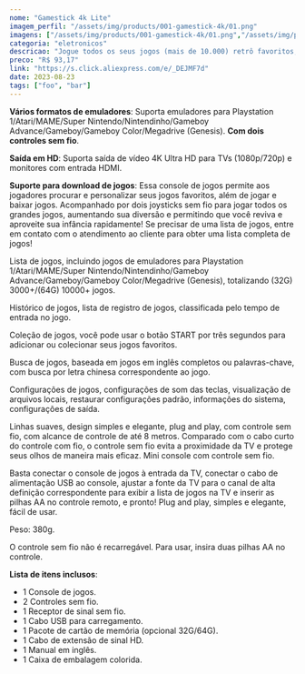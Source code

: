 ```yaml
---
nome: "Gamestick 4k Lite"
imagem_perfil: "/assets/img/products/001-gamestick-4k/01.png"
imagens: ["/assets/img/products/001-gamestick-4k/01.png","/assets/img/products/001-gamestick-4k/02.png","/assets/img/products/001-gamestick-4k/03.png","/assets/img/products/001-gamestick-4k/04.png","/assets/img/products/001-gamestick-4k/05.png","/assets/img/products/001-gamestick-4k/06.png","/assets/img/products/001-gamestick-4k/07.png"]
categoria: "eletronicos"
descricao: "Jogue todos os seus jogos (mais de 10.000) retrô favoritos, com dois controles sem fio."
preco: "R$ 93,17"
link: "https://s.click.aliexpress.com/e/_DEJMF7d"
date: 2023-08-23
tags: ["foo", "bar"]
---
```

**Vários formatos de emuladores**: Suporta emuladores para Playstation 1/Atari/MAME/Super Nintendo/Nintendinho/Gameboy Advance/Gameboy/Gameboy Color/Megadrive (Genesis). **Com dois controles sem fio**.

**Saída em HD**: Suporta saída de vídeo 4K Ultra HD para TVs (1080p/720p) e monitores com entrada HDMI.

**Suporte para download de jogos**: Essa console de jogos permite aos jogadores procurar e personalizar seus jogos favoritos, além de jogar e baixar jogos. Acompanhado por dois joysticks sem fio para jogar todos os grandes jogos, aumentando sua diversão e permitindo que você reviva e aproveite sua infância rapidamente! Se precisar de uma lista de jogos, entre em contato com o atendimento ao cliente para obter uma lista completa de jogos!

Lista de jogos, incluindo jogos de emuladores para Playstation 1/Atari/MAME/Super Nintendo/Nintendinho/Gameboy Advance/Gameboy/Gameboy Color/Megadrive (Genesis), totalizando (32G) 3000+/(64G) 10000+ jogos.

Histórico de jogos, lista de registro de jogos, classificada pelo tempo de entrada no jogo.

Coleção de jogos, você pode usar o botão START por três segundos para adicionar ou colecionar seus jogos favoritos.

Busca de jogos, baseada em jogos em inglês completos ou palavras-chave, com busca por letra chinesa correspondente ao jogo.

Configurações de jogos, configurações de som das teclas, visualização de arquivos locais, restaurar configurações padrão, informações do sistema, configurações de saída.

Linhas suaves, design simples e elegante, plug and play, com controle sem fio, com alcance de controle de até 8 metros. Comparado com o cabo curto do controle com fio, o controle sem fio evita a proximidade da TV e protege seus olhos de maneira mais eficaz. Mini console com controle sem fio.

Basta conectar o console de jogos à entrada da TV, conectar o cabo de alimentação USB ao console, ajustar a fonte da TV para o canal de alta definição correspondente para exibir a lista de jogos na TV e inserir as pilhas AA no controle remoto, e pronto! Plug and play, simples e elegante, fácil de usar.

Peso: 380g.

O controle sem fio não é recarregável. Para usar, insira duas pilhas AA no controle.

**Lista de itens inclusos**:

- 1 Console de jogos.
- 2 Controles sem fio.
- 1 Receptor de sinal sem fio.
- 1 Cabo USB para carregamento.
- 1 Pacote de cartão de memória (opcional 32G/64G).
- 1 Cabo de extensão de sinal HD.
- 1 Manual em inglês.
- 1 Caixa de embalagem colorida.